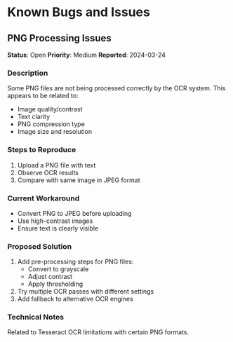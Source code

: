 # Known Bugs and Issues

## PNG Processing Issues
**Status**: Open
**Priority**: Medium
**Reported**: 2024-03-24

### Description
Some PNG files are not being processed correctly by the OCR system. This appears to be related to:
- Image quality/contrast
- Text clarity
- PNG compression type
- Image size and resolution

### Steps to Reproduce
1. Upload a PNG file with text
2. Observe OCR results
3. Compare with same image in JPEG format

### Current Workaround
- Convert PNG to JPEG before uploading
- Use high-contrast images
- Ensure text is clearly visible

### Proposed Solution
1. Add pre-processing steps for PNG files:
   - Convert to grayscale
   - Adjust contrast
   - Apply thresholding
2. Try multiple OCR passes with different settings
3. Add fallback to alternative OCR engines

### Technical Notes
Related to Tesseract OCR limitations with certain PNG formats. 